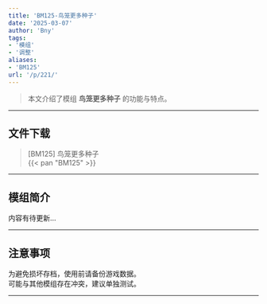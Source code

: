 ```yaml
---
title: 'BM125-鸟笼更多种子'
date: '2025-03-07'
author: 'Bny'
tags:
- '模组'
- '调整'
aliases:
- 'BM125'
url: '/p/221/'
---
```


> 本文介绍了模组 **鸟笼更多种子** 的功能与特点。

---

## 文件下载

> [BM125] 鸟笼更多种子  
{{< pan "BM125" >}}  

---

## 模组简介

>  
内容有待更新...  

---

## 注意事项

>  
为避免损坏存档，使用前请备份游戏数据。  
可能与其他模组存在冲突，建议单独测试。  

---

